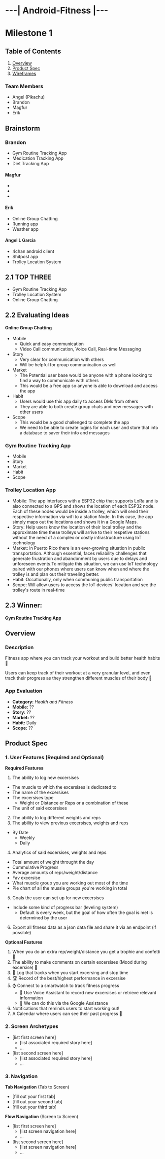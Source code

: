 # ---| Android-Fitness |--- 

# Milestone 1

## Table of Contents

1. [Overview](#Overview)
1. [Product Spec](#Product-Spec)
1. [Wireframes](#Wireframes)

### Team Members
- Angel (Pikachu)
- Brandon
- Magfur
- Erik

## Brainstorm

### Brandon
- Gym Routine Tracking App
- Medication Tracking App
- Diet Tracking App

#### Magfur
-
-
-

#### Erik
- Online Group Chatting
- Running app
- Weather app

#### Angel L Garcia
- 4chan android client
- Shitpost app
- Trolley Location System


## 2.1 TOP THREE
- Gym Routine Tracking App
- Trolley Location System
- Online Group Chatting


## 2.2 Evaluating Ideas

#### Online Group Chatting
- Mobile
    - Quick and easy communication 
    - Video Call communication, Voice Call, Real-time Messaging
- Story
    - Very clear for communication with others
    - Will be helpful for group communication as well
- Market
    - The Potential user base would be anyone with a phone looking to find a way to communicate with others
    - This would be a free app so anyone is able to download and access the app
- Habit
    - Users would use this app daily to access DMs from others
    - They are able to both create group chats and new messages with other users
- Scope
    - This would be a good challenged to complete the app
    - We need to be able to create logins for each user and store that into a database to saver their info and messages


### Gym Routine Tracking App
- Mobile
- Story
- Market
- Habit
- Scope


### Trolley Location App
- Mobile: The app interfaces with a ESP32 chip that supports LoRa and is also connected to a GPS and shows the location of each ESP32 node. Each of these nodes would be inside a trolley, which will send their respective information via wifi to a station Node. In this case, the app simply maps out the locations and shows it in a Google Maps.
- Story: Help users know the location of their local trolley and the approximate time these trolleys will arrive to their respetive stations without the need of a complex or costly infrastructure using IoT technology
- Market: In Puerto Rico there is an ever-growing situation in public transportation. Although essential, faces reliability challenges that generate frustration and abandonment by users due to delays and unforeseen events.To mitigate this situation, we can use IoT technology paired with our phones where users can know when and where the trolley is and plan out their traveling better.
- Habit: Occationally, only when communing public transportation
- Scope: Will allow users to access the IoT devices' location and see the trolley's route in real-time

## 2.3 Winner:

#### Gym Routine Tracking App

## Overview

### Description

Fitness app where you can track your workout and build better health habits 💖

Users can keep track of their workout at a very granular level, and even track their progress as they strengthen 
different muscles of their body 💪

### App Evaluation

- **Category:** *Health and Fitness*
- **Mobile:** ??
- **Story:** ??
- **Market:** ??
- **Habit:** Daily
- **Scope:** ??

## Product Spec

### 1. User Features (Required and Optional)

**Required Features**

1. The ability to log new excersises
  - The muscle to which the excersises is dedicated to
  - The name of the excersises
  - The excersises type
    - Weight or Distance or Reps or a combination of these
  - The unit of said excersises
2. The ability to log different weights and reps
3. The ability to view previous excersises, weights and reps
  - By Date
    - Weekly
    - Daily
4. Analytics of said excersises, weights and reps
- Total amount of weight throught the day
- Cummulative Progress
- Average amounts of reps/weight/distance
- Fav excersise
- What muscle group you are working out most of the time
- Pie chart of all the mussle groups you're working in total
5. Goals the user can set up for new excersises
- Include some kind of progress bar (leveling system)
  -   Default is every week, but the goal of how often the goal is met is determined by the user
6. Export all fitness data as a json data file and share it via an endpoint (if possible)

**Optional Features**

1. When you do an extra rep/weight/distance you get a trophie and confetti 🥳
2. The ability to make comments on certain excersises (Mood during excersise) 💬
3. 📓 Log that tracks when you start excersing and stop time
4. 🏆 Record of the best/highest performance in excersise
5. ⌚ Connect to a smartwatch to track fitness progress
   - 🤖 Use Voice Assistant to record new excersises or retrieve relevant information
   - 🤔 We can do this via the Google Assistance
6. Notifications that reminds users to start working out!
7. A Calendar where users can see their past progress 📅
### 2. Screen Archetypes

- [list first screen here]
  - [list associated required story here]
  - ...
- [list second screen here]
  - [list associated required story here]
  - ...

### 3. Navigation

**Tab Navigation** (Tab to Screen)

* [fill out your first tab]
* [fill out your second tab]
* [fill out your third tab]

**Flow Navigation** (Screen to Screen)

- [list first screen here]
  - [list screen navigation here]
  - ...
- [list second screen here]
  - [list screen navigation here]
  - ...

